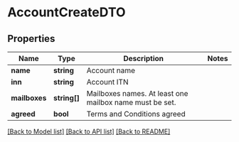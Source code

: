 # AccountCreateDTO

## Properties
Name | Type | Description | Notes
------------ | ------------- | ------------- | -------------
**name** | **string** | Account name | 
**inn** | **string** | Account ITN | 
**mailboxes** | **string[]** | Mailboxes names. At least one mailbox name must be set. | 
**agreed** | **bool** | Terms and Conditions agreed | 

[[Back to Model list]](../../README.md#documentation-for-models) [[Back to API list]](../../README.md#documentation-for-api-endpoints) [[Back to README]](../../README.md)

